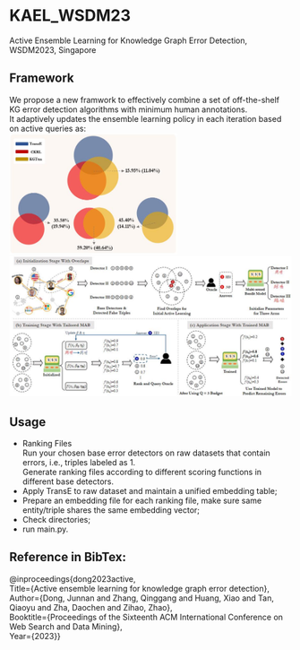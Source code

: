# KAEL_WSDM23
Active Ensemble Learning for Knowledge Graph Error Detection, WSDM2023, Singapore

## Framework
We propose a new framwork to effectively combine a set of off-the-shelf KG error detection algorithms with minimum human annotations.<br>
It adaptively updates the ensemble learning policy in each iteration based on active queries as:<br>
<img src="/images/KAEL_running.jpg" alt="KAEL_running" width="300"/><br>
<img src="/images/KAEL.jpg" alt="KAEL" width="600"/>

## Usage
- Ranking Files<br>
Run your chosen base error detectors on raw datasets that contain errors, i.e., triples labeled as 1.<br>
Generate ranking files according to different scoring functions in different base detectors.
- Apply TransE to raw dataset and maintain a unified embedding table;
- Prepare an embedding file for each ranking file, make sure same entity/triple shares the same embedding vector;
- Check directories;
- run main.py.


## Reference in BibTex:
@inproceedings{dong2023active,<br>
Title={Active ensemble learning for knowledge graph error detection},<br>
Author={Dong, Junnan and Zhang, Qinggang and Huang, Xiao and Tan, Qiaoyu and Zha, Daochen and Zihao, Zhao},<br>
Booktitle={Proceedings of the Sixteenth ACM International Conference on Web Search and Data Mining},<br>
Year={2023}}
